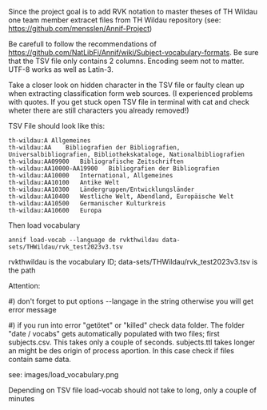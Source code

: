 Since the project goal is to add RVK notation to master theses of TH Wildau one team member extracet files from TH Wildau repository (see: https://github.com/mensslen/Annif-Project)

Be carefull to follow the recommendations of https://github.com/NatLibFi/Annif/wiki/Subject-vocabulary-formats. Be sure that the TSV file only contains 2 columns.
Encoding seem not to matter. UTF-8 works as well as Latin-3.

Take a closer look on hidden character in the TSV file or faulty clean up when extracting classification form web sources. (I experienced problems with quotes. If you get stuck open TSV file in terminal with cat and check wheter there are still characters you already removed!)

TSV File should look like this:
```
th-wildau:A	Allgemeines
th-wildau:AA	Bibliografien der Bibliografien, Universalbibliografien, Bibliothekskataloge, Nationalbibliografien
th-wildau:AA09900	Bibliografische Zeitschriften
th-wildau:AA10000-AA19900	Bibliografien der Bibliografien
th-wildau:AA10000	International, Allgemeines
th-wildau:AA10100	Antike Welt
th-wildau:AA10300	Ländergruppen/Entwicklungsländer
th-wildau:AA10400	Westliche Welt, Abendland, Europäische Welt
th-wildau:AA10500	Germanischer Kulturkreis
th-wildau:AA10600	Europa
```
Then load vocabulary 
```
annif load-vocab --language de rvkthwildau data-sets/THWildau/rvk_test2023v3.tsv
```
rvkthwildau is the vocabulary ID; data-sets/THWildau/rvk_test2023v3.tsv is the path

Attention: 

#) don't forget to put options --langage in the string otherwise you will get error message

#) if you run into error "getötet" or "killed" check data folder. The folder "date / vocabs" gets automatically populated with two files; first subjects.csv. This takes only a couple of seconds. subjects.ttl takes longer an might be des origin of process aportion. In this case check if files contain same data.

see: images/load_vocabulary.png

Depending on TSV file load-vocab should not take to long, only a couple of minutes
